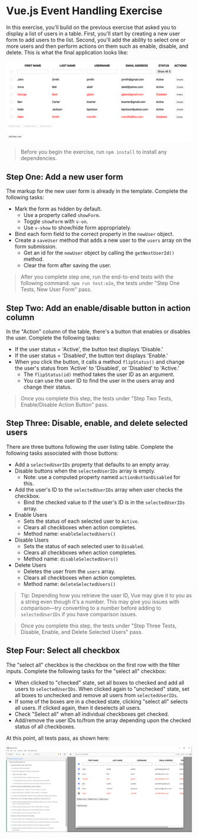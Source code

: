 # Vue.js Event Handling Exercise

In this exercise, you'll build on the previous exercise that asked you to display a list of users in a table. First, you'll start by creating a new user form to add users to the list. Second, you'll add the ability to select one or more users and then perform actions on them such as enable, disable, and delete. This is what the final application looks like:

![Exercise Final](./img/completed-application.png)

> Before you begin the exercise, run `npm install` to install any dependencies.

## Step One: Add a new user form

The markup for the new user form is already in the template. Complete the following tasks:

- Mark the form as hidden by default.
  - Use a property called `showForm`.
  - Toggle `showForm` with `v-on`.
  - Use `v-show` to show/hide form appropriately.
- Bind each form field to the correct property in the `newUser` object.
- Create a `saveUser` method that adds a new user to the `users` array on the form submission.
  - Get an id for the `newUser` object by calling the `getNextUserId()` method.
  - Clear the form after saving the user.

> After you complete step one, run the end-to-end tests with the following command: `npm run test:e2e`, the tests under "Step One Tests, New User Form" pass.

## Step Two: Add an enable/disable button in action column

In the "Action" column of the table, there's a button that enables or disables the user. Complete the following tasks:

- If the user status = 'Active', the button text displays 'Disable.'
- If the user status = 'Disabled', the button text displays 'Enable.'
- When you click the button, it calls a method `flipStatus()` and change the user's status from 'Active' to 'Disabled', or 'Disabled' to 'Active.'
  - The `flipStatus(id)` method takes the user ID as an argument.
  - You can use the user ID to find the user in the users array and change their status.

> Once you complete this step, the tests under "Step Two Tests, Enable/Disable Action Button" pass.

## Step Three: Disable, enable, and delete selected users

There are three buttons following the user listing table. Complete the following tasks associated with those buttons:

- Add a `selectedUserIDs` property that defaults to an empty array.
- Disable buttons when the `selectedUserIDs` array is empty.
  - Note: use a computed property named `actionButtonDisabled` for this.
- Add the user's ID to the `selectedUserIDs` array when user checks the checkbox.
  - Bind the checked value to if the user's ID is in the `selectedUserIDs` array.
- Enable Users
  - Sets the status of each selected user to `Active`.
  - Clears all checkboxes when action completes.
  - Method name: `enableSelectedUsers()`
- Disable Users
  - Sets the status of each selected user to `Disabled`.
  - Clears all checkboxes when action completes.
  - Method name: `disableSelectedUsers()`
- Delete Users
  - Deletes the user from the `users` array.
  - Clears all checkboxes when action completes.
  - Method name: `deleteSelectedUsers()`

> Tip: Depending how you retrieve the user ID, Vue may give it to you as a string even though it's a number. This may give you issues with comparison—try converting to a number before adding to `selectedUserIDs` if you have comparison issues.

> Once you complete this step, the tests under "Step Three Tests, Disable, Enable, and Delete Selected Users" pass.

## Step Four: Select all checkbox

The "select all" checkbox is the checkbox on the first row with the filter inputs. Complete the following tasks for the "select all" checkbox:

- When clicked to "checked" state, set all boxes to checked and add all users to `selectedUserIDs`. When clicked again to "unchecked" state, set all boxes to unchecked and remove all users from `selectedUserIDs`.
- If some of the boxes are in a checked state, clicking "select all" selects all users. If clicked again, then it deselects all users.
- Check "Select all" when all individual checkboxes get checked.
- Add/remove the user IDs to/from the array depending upon the checked status of all checkboxes.

At this point, all tests pass, as shown here:

![All Tests Pass](./img/all-tests-pass.png)
